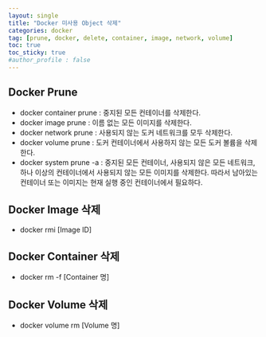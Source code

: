 ```yaml
---
layout: single
title: "Docker 미사용 Object 삭제"
categories: docker
tag: [prune, docker, delete, container, image, network, volume]
toc: true
toc_sticky: true
#author_profile : false
---
```




## Docker Prune

* docker container prune : 중지된 모든 컨테이너를 삭제한다.
* docker image prune : 이름 없는 모든 이미지를 삭제한다.
* docker network prune : 사용되지 않는 도커 네트워크를 모두 삭제한다.
* docker volume prune : 도커 컨테이너에서 사용하지 않는 모든 도커 볼륨을 삭제한다.
* docker system prune -a :  중지된 모든 컨테이너, 사용되지 않은 모든 네트워크, 하나 이상의 컨테이너에서 사용되지 않는 모든 이미지를 삭제한다. 따라서 남아있는 컨테이너 또는 이미지는 현재 실행 중인 컨테이너에서 필요하다.



## Docker Image 삭제

* docker rmi [Image ID]



## Docker Container 삭제

* docker rm -f [Container 명]



## Docker Volume 삭제

* docker volume rm [Volume 명]
